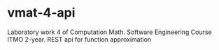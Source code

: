 # vmat-4-api
Laboratory work 4 of Computation Math. Software Engineering Course ITMO 2-year. REST api for function approximation
